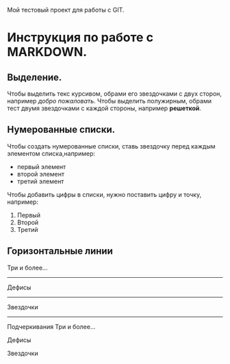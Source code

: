 Мой тестовый проект для работы с GIT.
# Инструкция по работе с MARKDOWN.

## Выделение.

Чтобы выделить текс курсивом, обрами его звездочками с двух сторон, например *добро пожаловать*.
Чтобы выделить полужирным, обрами тест двумя звездочками с каждой стороны, например **решеткой**.
## Нумерованные списки.

Чтобы создать нумерованные списки, ставь звездочку перед каждым элементом списка,например:
* первый элемент
* второй элемент
* третий элемент

Чтобы добавить цифры в списки, нужно поставить цифру и точку, например:
1. Первый
2. Второй
3. Третий

## Горизонтальные линии
Три и более...

---

Дефисы

***

Звездочки

___

Подчеркивания
Три и более...

Дефисы

Звездочки


